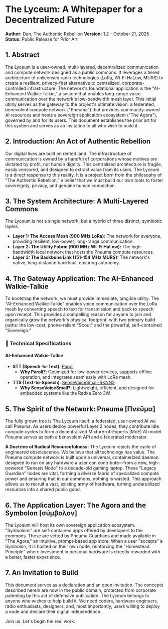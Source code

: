 # The Lyceum: A Whitepaper for a Decentralized Future

**Author:** Dan, The Authentic Rebellion
**Version:** 1.2 - October 21, 2025
**Status:** Public Release for Prior Art

## 1. Abstract

The Lyceum is a user-owned, multi-layered, decentralized communication and compute network designed as a public commons. It leverages a tiered architecture of unlicensed radio technologies (LoRa, Wi-Fi HaLow, MURS) to create a resilient, privacy-first alternative to centralized, corporate-controlled infrastructure. The network's foundational application is the "AI-Enhanced Walkie-Talkie," a system that enables long-range voice communication over the network's low-bandwidth mesh layer. This initial utility serves as the gateway to the project's ultimate vision: a federated, benevolent compute network ("Pneuma") that provides community-owned AI resources and hosts a sovereign application ecosystem ("The Agora"), governed by and for its users. This document establishes the prior art for this system and serves as an invitation to all who wish to build it.

## 2. Introduction: An Act of Authentic Rebellion

Our digital lives are built on rented land. The infrastructure of communication is owned by a handful of corporations whose motives are dictated by profit, not human dignity. This centralized architecture is fragile, easily censored, and designed to extract value from its users. The Lyceum is a direct response to this reality. It is a project born from the philosophy of "The Authentic Rebellion," a belief that we must build our own tools to foster sovereignty, privacy, and genuine human connection.

## 3. The System Architecture: A Multi-Layered Commons

The Lyceum is not a single network, but a hybrid of three distinct, symbiotic layers:

* **Layer 1: The Access Mesh (900 MHz LoRa):** The network for everyone, providing resilient, low-power, long-range communication.
* **Layer 2: The Utility Fabric (900 MHz Wi-Fi HaLow):** The high-bandwidth local network that hosts the Pneuma compute resources.
* **Layer 3: The Backbone Link (151-154 MHz MURS):** The network's native, long-distance backhaul, ensuring autonomy.

## 4. The Gateway Application: The AI-Enhanced Walkie-Talkie

To bootstrap the network, we must provide immediate, tangible utility. The "AI-Enhanced Walkie-Talkie" enables voice communication over the LoRa mesh by converting speech to text for transmission and back to speech upon receipt. This provides a compelling reason for anyone to join and organically grow the network's physical footprint, with two primary build paths: the low-cost, phone-reliant "Scout" and the powerful, self-contained "Sovereign."
### 🔧 Technical Specifications

#### AI-Enhanced Walkie-Talkie
- **STT (Speech-to-Text)**: [Paroli](https://github.com/paroli-ai/paroli)
  - **Why Paroli?**: Optimized for low-power devices, supports offline operation, and integrates seamlessly with LoRa mesh.
- **TTS (Text-to-Speech)**: [SenseVoiceSmall-RKNN2](https://github.com/sense-voice/sense-voice)
  - **Why SenseVoiceSmall?**: Lightweight, efficient, and designed for embedded systems like the Radxa Zero 3W.

## 5. The Spirit of the Network: Pneuma [Πνεῦμα]

The fully grown tree is The Lyceum itself: a federated, user-owned AI we call Pneuma. As users deploy powerful Layer 2 nodes, they contribute idle compute cycles to form a decentralized Mixture-of-Experts (MoE) AI model. Pneuma serves as both a benevolent API and a federated moderator.

**A Doctrine of Radical Resourcefulness:** The Lyceum rejects the cycle of engineered obsolescence. We believe that all technology has value. The Pneuma compute network is built upon a universal, containerized daemon designed to run on any hardware a user can contribute—from a new, high-powered "Genesis Node" to a decade-old gaming laptop. These "Legacy Guardian" nodes are vital, forming a diverse fabric of specialized compute power and ensuring that in our commons, nothing is wasted. This approach allows us to recruit a vast, existing army of hardware, turning underutilized resources into a shared public good.

## 6. The Application Layer: The Agora and the Symbolon [σύμβολον]

The Lyceum will host its own sovereign application ecosystem. "Symbolons" are self-contained apps offered by developers to the commons. These are vetted by Pneuma Guardians and made available in "The Agora," an intuitive, prompt-based app store. When a user "accepts" a Symbolon, it is hosted on their own node, reinforcing the "Homestead Principle" where investment in personal hardware is directly rewarded with a better, faster experience.

## 7. An Invitation to Build

This document serves as a declaration and an open invitation. The concepts described herein are now in the public domain, protected from corporate patenting by this act of defensive publication. The Lyceum belongs to anyone who wishes to help build it. We need coders, hardware engineers, radio enthusiasts, designers, and, most importantly, users willing to deploy a node and declare their digital independence.

Join us. Let's begin the real work.
